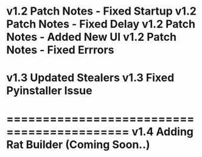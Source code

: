  v1.2 Patch Notes - Fixed Startup 
 v1.2 Patch Notes - Fixed Delay 
v1.2 Patch Notes - Added New UI
v1.2 Patch Notes - Fixed Errrors 
====================================
v1.3 Updated Stealers
v1.3 Fixed Pyinstaller Issue
==================================
===========================================
v1.4 Adding Rat Builder (Coming Soon..)
===========================================

